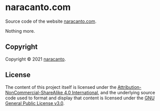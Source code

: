 
# naracanto.com

Source code of the website [naracanto.com](https://naracanto.com).

Nothing more.


## Copyright

Copyright &copy; 2021 [naracanto](https://naracanto.com).


## License

The content of this project itself is licensed under the [Attribution-NonCommercial-ShareAlike 4.0 International](https://creativecommons.org/licenses/by-nc-sa/4.0/), and the underlying source code used to format and display that content is licensed under the [GNU General Public License v3.0](LICENSE).
